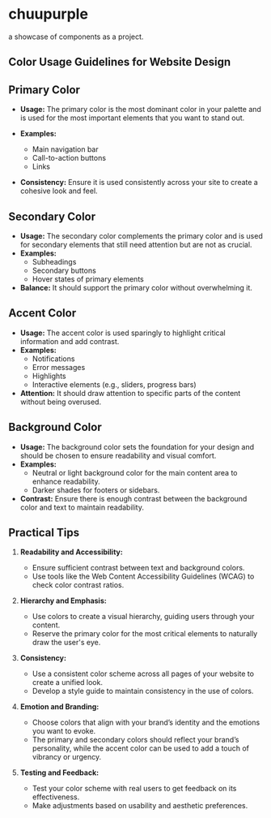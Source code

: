 # chuupurple

a showcase of components as a project.

## Color Usage Guidelines for Website Design

## Primary Color

- **Usage:** The primary color is the most dominant color in your palette and is used for the most important elements that you want to stand out.
  
- **Examples:**
  
  - Main navigation bar
  - Call-to-action buttons
  - Links
- **Consistency:** Ensure it is used consistently across your site to create a cohesive look and feel.

## Secondary Color

- **Usage:** The secondary color complements the primary color and is used for secondary elements that still need attention but are not as crucial.
- **Examples:**
  - Subheadings
  - Secondary buttons
  - Hover states of primary elements
- **Balance:** It should support the primary color without overwhelming it.

## Accent Color

- **Usage:** The accent color is used sparingly to highlight critical information and add contrast.
- **Examples:**
  - Notifications
  - Error messages
  - Highlights
  - Interactive elements (e.g., sliders, progress bars)
- **Attention:** It should draw attention to specific parts of the content without being overused.

## Background Color

- **Usage:** The background color sets the foundation for your design and should be chosen to ensure readability and visual comfort.
- **Examples:**
  - Neutral or light background color for the main content area to enhance readability.
  - Darker shades for footers or sidebars.
- **Contrast:** Ensure there is enough contrast between the background color and text to maintain readability.

## Practical Tips

1. **Readability and Accessibility:**
   - Ensure sufficient contrast between text and background colors.
   - Use tools like the Web Content Accessibility Guidelines (WCAG) to check color contrast ratios.

2. **Hierarchy and Emphasis:**
   - Use colors to create a visual hierarchy, guiding users through your content.
   - Reserve the primary color for the most critical elements to naturally draw the user's eye.

3. **Consistency:**
   - Use a consistent color scheme across all pages of your website to create a unified look.
   - Develop a style guide to maintain consistency in the use of colors.

4. **Emotion and Branding:**
   - Choose colors that align with your brand’s identity and the emotions you want to evoke.
   - The primary and secondary colors should reflect your brand’s personality, while the accent color can be used to add a touch of vibrancy or urgency.

5. **Testing and Feedback:**
   - Test your color scheme with real users to get feedback on its effectiveness.
   - Make adjustments based on usability and aesthetic preferences.
